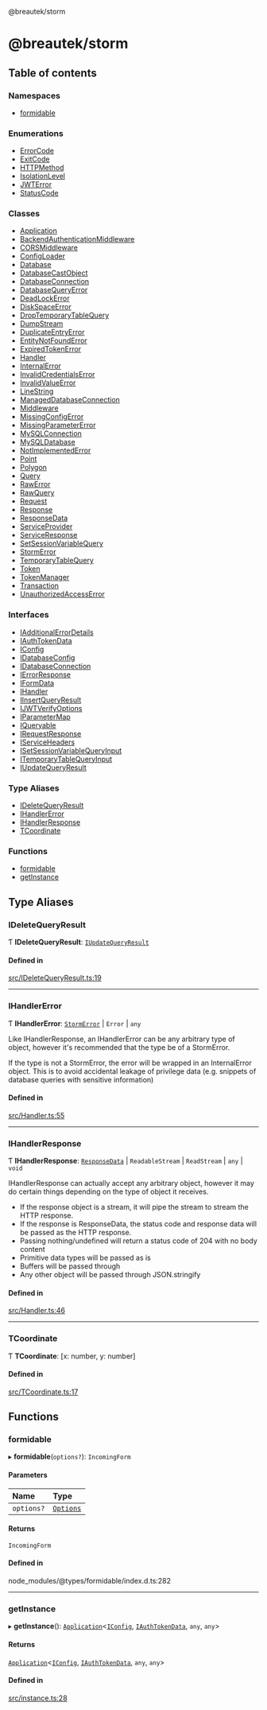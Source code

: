 @breautek/storm

# @breautek/storm

## Table of contents

### Namespaces

- [formidable](modules/formidable.md)

### Enumerations

- [ErrorCode](enums/ErrorCode.md)
- [ExitCode](enums/ExitCode.md)
- [HTTPMethod](enums/HTTPMethod.md)
- [IsolationLevel](enums/IsolationLevel.md)
- [JWTError](enums/JWTError.md)
- [StatusCode](enums/StatusCode.md)

### Classes

- [Application](classes/Application.md)
- [BackendAuthenticationMiddleware](classes/BackendAuthenticationMiddleware.md)
- [CORSMiddleware](classes/CORSMiddleware.md)
- [ConfigLoader](classes/ConfigLoader.md)
- [Database](classes/Database.md)
- [DatabaseCastObject](classes/DatabaseCastObject.md)
- [DatabaseConnection](classes/DatabaseConnection.md)
- [DatabaseQueryError](classes/DatabaseQueryError.md)
- [DeadLockError](classes/DeadLockError.md)
- [DiskSpaceError](classes/DiskSpaceError.md)
- [DropTemporaryTableQuery](classes/DropTemporaryTableQuery.md)
- [DumpStream](classes/DumpStream.md)
- [DuplicateEntryError](classes/DuplicateEntryError.md)
- [EntityNotFoundError](classes/EntityNotFoundError.md)
- [ExpiredTokenError](classes/ExpiredTokenError.md)
- [Handler](classes/Handler.md)
- [InternalError](classes/InternalError.md)
- [InvalidCredentialsError](classes/InvalidCredentialsError.md)
- [InvalidValueError](classes/InvalidValueError.md)
- [LineString](classes/LineString.md)
- [ManagedDatabaseConnection](classes/ManagedDatabaseConnection.md)
- [Middleware](classes/Middleware.md)
- [MissingConfigError](classes/MissingConfigError.md)
- [MissingParameterError](classes/MissingParameterError.md)
- [MySQLConnection](classes/MySQLConnection.md)
- [MySQLDatabase](classes/MySQLDatabase.md)
- [NotImplementedError](classes/NotImplementedError.md)
- [Point](classes/Point.md)
- [Polygon](classes/Polygon.md)
- [Query](classes/Query.md)
- [RawError](classes/RawError.md)
- [RawQuery](classes/RawQuery.md)
- [Request](classes/Request.md)
- [Response](classes/Response.md)
- [ResponseData](classes/ResponseData.md)
- [ServiceProvider](classes/ServiceProvider.md)
- [ServiceResponse](classes/ServiceResponse.md)
- [SetSessionVariableQuery](classes/SetSessionVariableQuery.md)
- [StormError](classes/StormError.md)
- [TemporaryTableQuery](classes/TemporaryTableQuery.md)
- [Token](classes/Token.md)
- [TokenManager](classes/TokenManager.md)
- [Transaction](classes/Transaction.md)
- [UnauthorizedAccessError](classes/UnauthorizedAccessError.md)

### Interfaces

- [IAdditionalErrorDetails](interfaces/IAdditionalErrorDetails.md)
- [IAuthTokenData](interfaces/IAuthTokenData.md)
- [IConfig](interfaces/IConfig.md)
- [IDatabaseConfig](interfaces/IDatabaseConfig.md)
- [IDatabaseConnection](interfaces/IDatabaseConnection.md)
- [IErrorResponse](interfaces/IErrorResponse.md)
- [IFormData](interfaces/IFormData.md)
- [IHandler](interfaces/IHandler.md)
- [IInsertQueryResult](interfaces/IInsertQueryResult.md)
- [IJWTVerifyOptions](interfaces/IJWTVerifyOptions.md)
- [IParameterMap](interfaces/IParameterMap.md)
- [IQueryable](interfaces/IQueryable.md)
- [IRequestResponse](interfaces/IRequestResponse.md)
- [IServiceHeaders](interfaces/IServiceHeaders.md)
- [ISetSessionVariableQueryInput](interfaces/ISetSessionVariableQueryInput.md)
- [ITemporaryTableQueryInput](interfaces/ITemporaryTableQueryInput.md)
- [IUpdateQueryResult](interfaces/IUpdateQueryResult.md)

### Type Aliases

- [IDeleteQueryResult](README.md#ideletequeryresult)
- [IHandlerError](README.md#ihandlererror)
- [IHandlerResponse](README.md#ihandlerresponse)
- [TCoordinate](README.md#tcoordinate)

### Functions

- [formidable](README.md#formidable)
- [getInstance](README.md#getinstance)

## Type Aliases

### IDeleteQueryResult

Ƭ **IDeleteQueryResult**: [`IUpdateQueryResult`](interfaces/IUpdateQueryResult.md)

#### Defined in

[src/IDeleteQueryResult.ts:19](https://github.com/breautek/storm/blob/3748147/src/IDeleteQueryResult.ts#L19)

___

### IHandlerError

Ƭ **IHandlerError**: [`StormError`](classes/StormError.md) \| `Error` \| `any`

Like IHandlerResponse, an IHandlerError can be any arbitrary type of object,
however it's recommended that the type be of a StormError.

If the type is not a StormError, the error will be wrapped in an InternalError object.
This is to avoid accidental leakage of privilege data (e.g. snippets of database queries with sensitive information)

#### Defined in

[src/Handler.ts:55](https://github.com/breautek/storm/blob/3748147/src/Handler.ts#L55)

___

### IHandlerResponse

Ƭ **IHandlerResponse**: [`ResponseData`](classes/ResponseData.md) \| `ReadableStream` \| `ReadStream` \| `any` \| `void`

IHandlerResponse can actually accept any arbitrary object, however it may do
certain things depending on the type of object it receives.

- If the response object is a stream, it will pipe the stream to stream the HTTP response.
- If the response is ResponseData, the status code and response data will be passed as the HTTP response.
- Passing nothing/undefined will return a status code of 204 with no body content
- Primitive data types will be passed as is
- Buffers will be passed through
- Any other object will be passed through JSON.stringify

#### Defined in

[src/Handler.ts:46](https://github.com/breautek/storm/blob/3748147/src/Handler.ts#L46)

___

### TCoordinate

Ƭ **TCoordinate**: [x: number, y: number]

#### Defined in

[src/TCoordinate.ts:17](https://github.com/breautek/storm/blob/3748147/src/TCoordinate.ts#L17)

## Functions

### formidable

▸ **formidable**(`options?`): `IncomingForm`

#### Parameters

| Name | Type |
| :------ | :------ |
| `options?` | [`Options`](interfaces/formidable.Options.md) |

#### Returns

`IncomingForm`

#### Defined in

node_modules/@types/formidable/index.d.ts:282

___

### getInstance

▸ **getInstance**(): [`Application`](classes/Application.md)<[`IConfig`](interfaces/IConfig.md), [`IAuthTokenData`](interfaces/IAuthTokenData.md), `any`, `any`\>

#### Returns

[`Application`](classes/Application.md)<[`IConfig`](interfaces/IConfig.md), [`IAuthTokenData`](interfaces/IAuthTokenData.md), `any`, `any`\>

#### Defined in

[src/instance.ts:28](https://github.com/breautek/storm/blob/3748147/src/instance.ts#L28)
